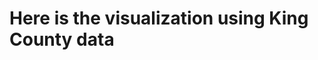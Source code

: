 # Here is the visualization using King County data

<div class="flourish-embed flourish-chart" data-src="visualisation/11662124"><script src="https://public.flourish.studio/resources/embed.js"></script></div>
